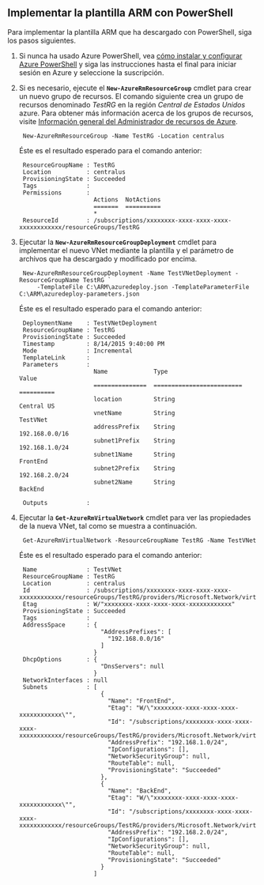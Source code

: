 ## <a name="deploy-the-arm-template-by-using-powershell"></a>Implementar la plantilla ARM con PowerShell

Para implementar la plantilla ARM que ha descargado con PowerShell, siga los pasos siguientes.

1. Si nunca ha usado Azure PowerShell, vea [cómo instalar y configurar Azure PowerShell](../articles/powershell-install-configure.md) y siga las instrucciones hasta el final para iniciar sesión en Azure y seleccione la suscripción.

3. Si es necesario, ejecute el **`New-AzureRmResourceGroup`** cmdlet para crear un nuevo grupo de recursos. El comando siguiente crea un grupo de recursos denominado *TestRG* en la región *Central de Estados Unidos* azure. Para obtener más información acerca de los grupos de recursos, visite [Información general del Administrador de recursos de Azure](../articles/resource-group-overview.md).

        New-AzureRmResourceGroup -Name TestRG -Location centralus
        
    Éste es el resultado esperado para el comando anterior:

        ResourceGroupName : TestRG
        Location          : centralus
        ProvisioningState : Succeeded
        Tags              :
        Permissions       :
                            Actions  NotActions
                            =======  ==========
                            *
        ResourceId        : /subscriptions/xxxxxxxx-xxxx-xxxx-xxxx-xxxxxxxxxxxx/resourceGroups/TestRG

4. Ejecutar la **`New-AzureRmResourceGroupDeployment`** cmdlet para implementar el nuevo VNet mediante la plantilla y el parámetro de archivos que ha descargado y modificado por encima.

        New-AzureRmResourceGroupDeployment -Name TestVNetDeployment -ResourceGroupName TestRG `
            -TemplateFile C:\ARM\azuredeploy.json -TemplateParameterFile C:\ARM\azuredeploy-parameters.json
            
    Éste es el resultado esperado para el comando anterior:
        
        DeploymentName    : TestVNetDeployment
        ResourceGroupName : TestRG
        ProvisioningState : Succeeded
        Timestamp         : 8/14/2015 9:40:00 PM
        Mode              : Incremental
        TemplateLink      :
        Parameters        :
                            Name             Type                       Value
                            ===============  =========================  ==========
                            location         String                     Central US
                            vnetName         String                     TestVNet
                            addressPrefix    String                     192.168.0.0/16
                            subnet1Prefix    String                     192.168.1.0/24
                            subnet1Name      String                     FrontEnd
                            subnet2Prefix    String                     192.168.2.0/24
                            subnet2Name      String                     BackEnd
        
        Outputs           :

5. Ejecutar la **`Get-AzureRmVirtualNetwork`** cmdlet para ver las propiedades de la nueva VNet, tal como se muestra a continuación.


        Get-AzureRmVirtualNetwork -ResourceGroupName TestRG -Name TestVNet
        
    Éste es el resultado esperado para el comando anterior:
        
        Name              : TestVNet
        ResourceGroupName : TestRG
        Location          : centralus
        Id                : /subscriptions/xxxxxxxx-xxxx-xxxx-xxxx-xxxxxxxxxxxx/resourceGroups/TestRG/providers/Microsoft.Network/virtualNetworks/TestVNet
        Etag              : W/"xxxxxxxx-xxxx-xxxx-xxxx-xxxxxxxxxxxx"
        ProvisioningState : Succeeded
        Tags              :
        AddressSpace      : {
                              "AddressPrefixes": [
                                "192.168.0.0/16"
                              ]
                            }
        DhcpOptions       : {
                              "DnsServers": null
                            }
        NetworkInterfaces : null
        Subnets           : [
                              {
                                "Name": "FrontEnd",
                                "Etag": "W/\"xxxxxxxx-xxxx-xxxx-xxxx-xxxxxxxxxxxx\"",
                                "Id": "/subscriptions/xxxxxxxx-xxxx-xxxx-xxxx-xxxxxxxxxxxx/resourceGroups/TestRG/providers/Microsoft.Network/virtualNetworks/TestVNet/subnets/FrontEnd",
                                "AddressPrefix": "192.168.1.0/24",
                                "IpConfigurations": [],
                                "NetworkSecurityGroup": null,
                                "RouteTable": null,
                                "ProvisioningState": "Succeeded"
                              },
                              {
                                "Name": "BackEnd",
                                "Etag": "W/\"xxxxxxxx-xxxx-xxxx-xxxx-xxxxxxxxxxxx\"",
                                "Id": "/subscriptions/xxxxxxxx-xxxx-xxxx-xxxx-xxxxxxxxxxxx/resourceGroups/TestRG/providers/Microsoft.Network/virtualNetworks/TestVNet/subnets/BackEnd",
                                "AddressPrefix": "192.168.2.0/24",
                                "IpConfigurations": [],
                                "NetworkSecurityGroup": null,
                                "RouteTable": null,
                                "ProvisioningState": "Succeeded"
                              }
                            ]